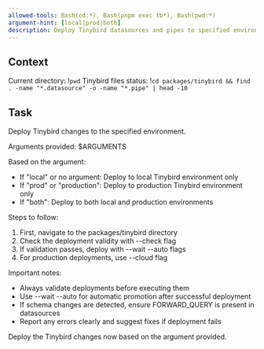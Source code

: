 ```yaml
---
allowed-tools: Bash(cd:*), Bash(pnpm exec tb*), Bash(pwd:*)
argument-hint: [local|prod|both]
description: Deploy Tinybird datasources and pipes to specified environment
---
```


## Context

Current directory: !`pwd`
Tinybird files status: !`cd packages/tinybird && find . -name "*.datasource" -o -name "*.pipe" | head -10`

## Task

Deploy Tinybird changes to the specified environment.

Arguments provided: $ARGUMENTS

Based on the argument:
- If "local" or no argument: Deploy to local Tinybird environment only
- If "prod" or "production": Deploy to production Tinybird environment only  
- If "both": Deploy to both local and production environments

Steps to follow:

1. First, navigate to the packages/tinybird directory
2. Check the deployment validity with --check flag
3. If validation passes, deploy with --wait --auto flags
4. For production deployments, use --cloud flag

Important notes:
- Always validate deployments before executing them
- Use --wait --auto for automatic promotion after successful deployment
- If schema changes are detected, ensure FORWARD_QUERY is present in datasources
- Report any errors clearly and suggest fixes if deployment fails

Deploy the Tinybird changes now based on the argument provided.